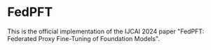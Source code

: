 # FedPFT
This is the official implementation of the IJCAI 2024 paper "FedPFT: Federated Proxy Fine-Tuning of Foundation Models".
